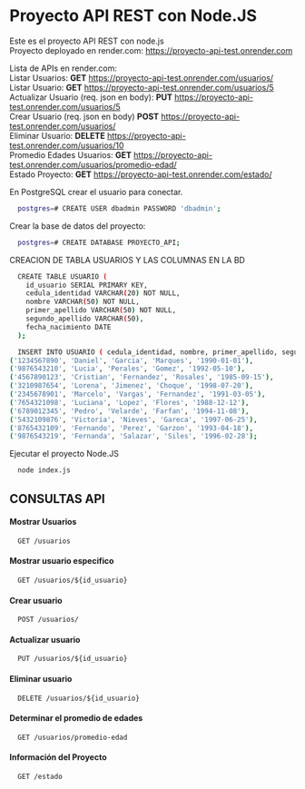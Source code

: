 
# Proyecto API REST con Node.JS

Este es el proyecto API REST con node.js  
Proyecto deployado en render.com: https://proyecto-api-test.onrender.com  

Lista de APIs en render.com:  
Listar Usuarios: **GET** https://proyecto-api-test.onrender.com/usuarios/  
Listar Usuario: **GET** https://proyecto-api-test.onrender.com/usuarios/5  
Actualizar Usuario (req. json en body): **PUT** https://proyecto-api-test.onrender.com/usuarios/5  
Crear Usuario (req. json en body) **POST** https://proyecto-api-test.onrender.com/usuarios/  
Eliminar Usuario: **DELETE** https://proyecto-api-test.onrender.com/usuarios/10  
Promedio Edades Usuarios: **GET** https://proyecto-api-test.onrender.com/usuarios/promedio-edad/  
Estado Proyecto: **GET** https://proyecto-api-test.onrender.com/estado/  


En PostgreSQL crear el usuario para conectar.

```bash
  postgres=# CREATE USER dbadmin PASSWORD 'dbadmin';
```
Crear la base de datos del proyecto:

```bash
  postgres=# CREATE DATABASE PROYECTO_API;
```

CREACION DE TABLA USUARIOS Y LAS COLUMNAS EN LA BD

```bash
  CREATE TABLE USUARIO (
    id_usuario SERIAL PRIMARY KEY,
    cedula_identidad VARCHAR(20) NOT NULL,
    nombre VARCHAR(50) NOT NULL,
    primer_apellido VARCHAR(50) NOT NULL,
    segundo_apellido VARCHAR(50),
    fecha_nacimiento DATE
  );
```



```bash
  INSERT INTO USUARIO ( cedula_identidad, nombre, primer_apellido, segundo_apellido, fecha_nacimiento) VALUES
('1234567890', 'Daniel', 'Garcia', 'Marques', '1990-01-01'),
('9876543210', 'Lucia', 'Perales', 'Gomez', '1992-05-10'),
('4567890123', 'Cristian', 'Fernandez', 'Rosales', '1985-09-15'),
('3210987654', 'Lorena', 'Jimenez', 'Choque', '1998-07-20'),
('2345678901', 'Marcelo', 'Vargas', 'Fernandez', '1991-03-05'),
('7654321098', 'Luciana', 'Lopez', 'Flores', '1988-12-12'),
('6789012345', 'Pedro', 'Velarde', 'Farfan', '1994-11-08'),
('5432109876', 'Victoria', 'Nieves', 'Gareca', '1997-06-25'),
('8765432109', 'Fernando', 'Perez', 'Garzon', '1993-04-18'),
('9876543219', 'Fernanda', 'Salazar', 'Siles', '1996-02-28');
```

Ejecutar el proyecto Node.JS
```bash
  node index.js
```

## CONSULTAS API 

#### Mostrar Usuarios

```http
  GET /usuarios
```

#### Mostrar usuario especifico

```http
  GET /usuarios/${id_usuario}
```

#### Crear usuario

```http
  POST /usuarios/
```

#### Actualizar usuario

```http
  PUT /usuarios/${id_usuario}
```


#### Eliminar usuario

```http
  DELETE /usuarios/${id_usuario}
```

#### Determinar el promedio de edades

```http
  GET /usuarios/promedio-edad
```

#### Información del Proyecto

```http
  GET /estado
```
